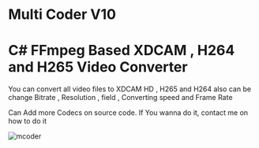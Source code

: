 # Multi Coder V10
# C# FFmpeg Based XDCAM , H264 and H265 Video Converter

You can convert all video files to XDCAM HD , H265 and H264 also can be change Bitrate , Resolution , field , Converting speed and Frame Rate

Can Add more Codecs on source code. If You wanna do it, contact me on how to do it

![mcoder](https://user-images.githubusercontent.com/10280277/178264269-80ba7bfe-1d13-4f4a-9937-3640ec0ef6ed.png)
